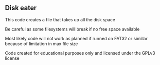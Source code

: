 Disk eater
--
This code creates a file that takes up all the disk space

Be careful as some filesystems will break if no free space available

Most likely code will not work as planned if runned on FAT32 or simillar because
of limitation in max file size

Code created for educational purposes only and licensed under the GPLv3 license
